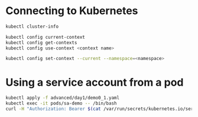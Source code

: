 # Connecting to Kubernetes

```sh
kubectl cluster-info
```

```sh
kubectl config current-context
kubectl config get-contexts
kubectl config use-context <context name>
```

```sh
kubectl config set-context --current --namespace=<namespace>
```

# Using a service account from a pod

```sh
kubectl apply -f advanced/day1/demo0_1.yaml
kubectl exec -it pods/sa-demo -- /bin/bash
curl -H "Authorization: Bearer $(cat /var/run/secrets/kubernetes.io/serviceaccount/token)" \-ik https://172.20.0.1:443/api/v1/namespaces/tr-tuomas/pods
```